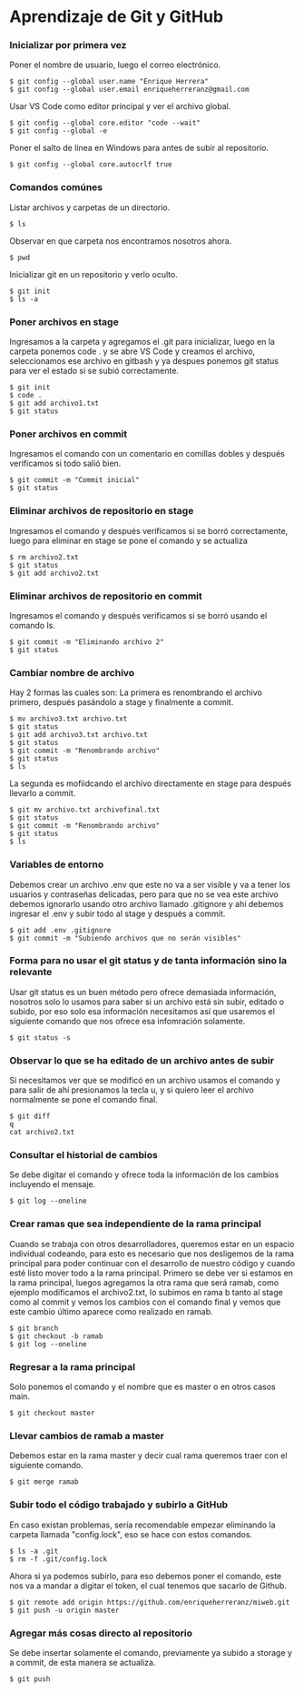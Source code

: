 # Aprendizaje de Git y GitHub
### Inicializar por primera vez

Poner el nombre de usuario, luego el correo electrónico.
```
$ git config --global user.name "Enrique Herrera"
$ git config --global user.email enriqueherreranz@gmail.com
```

Usar VS Code como editor principal y ver el archivo global.
```
$ git config --global core.editor "code --wait"
$ git config --global -e
```

Poner el salto de línea en Windows para antes de subir al repositorio.
```
$ git config --global core.autocrlf true
```

### Comandos comúnes

Listar archivos y carpetas de un directorio.
```
$ ls
```
Observar en que carpeta nos encontramos nosotros ahora.
```
$ pwd
```

Inicializar git en un repositorio y verlo oculto.
```
$ git init
$ ls -a
```

### Poner archivos en stage
Ingresamos a la carpeta y agregamos el .git para inicializar, luego en la carpeta ponemos code . y se abre VS Code y creamos el archivo, seleccionamos ese archivo en gitbash y ya despues ponemos git status para ver el estado si se subió correctamente.
```
$ git init
$ code .
$ git add archivo1.txt
$ git status
```

### Poner archivos en commit
Ingresamos el comando con un comentario en comillas dobles y después verificamos si todo salió bien.
```
$ git commit -m "Commit inicial"
$ git status
```

### Eliminar archivos de repositorio en stage
Ingresamos el comando y después verificamos si se borró correctamente, luego para eliminar en stage se pone el comando y se actualiza
```
$ rm archivo2.txt
$ git status
$ git add archivo2.txt
```

### Eliminar archivos de repositorio en commit
Ingresamos el comando y después verificamos si se borró usando el comando ls.
```
$ git commit -m "Eliminando archivo 2"
$ git status
```

### Cambiar nombre de archivo
Hay 2 formas las cuales son:
La primera es renombrando el archivo primero, después pasándolo a stage y finalmente a commit.
```
$ mv archivo3.txt archivo.txt
$ git status
$ git add archivo3.txt archivo.txt
$ git status
$ git commit -m "Renombrando archivo"
$ git status
$ ls
```
La segunda es mofiidcando el archivo directamente en stage para después llevarlo a commit.
```
$ git mv archivo.txt archivofinal.txt
$ git status
$ git commit -m "Renombrando archivo"
$ git status
$ ls
```

### Variables de entorno
Debemos crear un archivo .env que este no va a ser visible y va a tener los usuarios y contraseñas delicadas, pero para que no se vea este archivo debemos ignorarlo usando otro archivo llamado .gitignore y ahí debemos ingresar el .env y subir todo al stage y después a commit.
```
$ git add .env .gitignore
$ git commit -m "Subiendo archivos que no serán visibles"
```

### Forma para no usar el git status y de tanta información sino la relevante
Usar git status es un buen método pero ofrece demasiada información, nosotros solo lo usamos para saber si un archivo está sin subir, editado o subido, por eso solo esa información necesitamos así que usaremos el siguiente comando que nos ofrece esa infomración solamente.
```
$ git status -s
```

### Observar lo que se ha editado de un archivo antes de subir
Si necesitamos ver que se modificó en un archivo usamos el comando y para salir de ahí presionamos la tecla u, y si quiero leer el archivo normalmente se pone el comando final.
```
$ git diff
q
cat archivo2.txt
```

### Consultar el historial de cambios
Se debe digitar el comando y ofrece toda la información de los cambios incluyendo el mensaje.
```
$ git log --oneline
```

### Crear ramas que sea independiente de la rama principal
Cuando se trabaja con otros desarrolladores, queremos estar en un espacio individual codeando, para esto es necesario que nos desligemos de la rama principal para poder continuar con el desarrollo de nuestro código y cuando esté listo mover todo a la rama principal.
Primero se debe ver si estamos en la rama principal, luegos agregamos la otra rama que será ramab, como ejemplo modificamos el archivo2.txt, lo subimos en rama b tanto al stage como al commit y vemos los cambios con el comando final y vemos que este cambio último aparece como realizado en ramab.
```
$ git branch
$ git checkout -b ramab
$ git log --oneline
```

### Regresar a la rama principal
Solo ponemos el comando y el nombre que es master o en otros casos main.
```
$ git checkout master
```

### Llevar cambios de ramab a master
Debemos estar en la rama master y decir cual rama queremos traer con el siguiente comando.
```
$ git merge ramab
```

### Subir todo el código trabajado y subirlo a GitHub
En caso existan problemas, sería recomendable empezar eliminando la carpeta llamada "config.lock", eso se hace con estos comandos.
```
$ ls -a .git
$ rm -f .git/config.lock 
```

Ahora si ya podemos subirlo, para eso debemos poner el comando, este nos va a mandar a digitar el token, el cual tenemos que sacarlo de Github.
```
$ git remote add origin https://github.com/enriqueherreranz/miweb.git
$ git push -u origin master
```

### Agregar más cosas directo al repositorio
Se debe insertar solamente el comando, previamente ya subido a storage y a commit, de esta manera se actualiza.
```
$ git push
```
